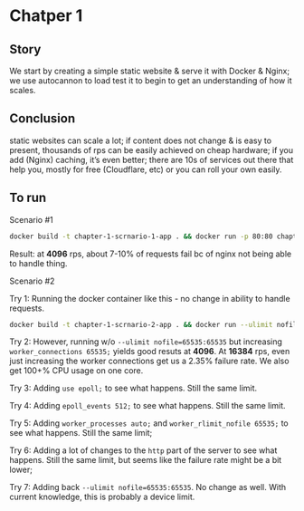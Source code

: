 Chatper 1
=========

Story
-----
We start by creating a simple static website & serve it with Docker & Nginx; 
we use autocannon to load test it to begin to get an understanding of how it scales.


Conclusion
----------

static websites can scale a lot; if content does not change & is easy to present, thousands of rps can be easily 
achieved on cheap hardware; if you add (Nginx) caching, it’s even better; 
there are 10s of services out there that help you, mostly for free (Cloudflare, etc) or you can roll your own easily.

To run
-------

Scenario #1

```bash
docker build -t chapter-1-scrnario-1-app . && docker run -p 80:80 chapter-1-scrnario-1-app
```

Result: at **4096** rps, about 7-10% of requests fail bc of nginx not being able to handle thing.

Scenario #2

Try 1:
Running the docker container like this - no change in ability to handle requests.

```bash
docker build -t chapter-1-scrnario-2-app . && docker run --ulimit nofile=65535:65535 -p 80:80 chapter-1-scrnario-2-app
```

Try 2:
However, running w/o `--ulimit nofile=65535:65535` but increasing `worker_connections 65535;` yields good resuts at **4096**. 
At **16384** rps, even just increasing the worker connections get us a 2.35% failure rate. We also get 100+% CPU usage on one core. 

Try 3: 
Adding `use epoll;` to see what happens. Still the same limit. 

Try 4:
Adding `epoll_events 512;` to see what happens. Still the same limit. 

Try 5:
Adding `worker_processes auto;` and `worker_rlimit_nofile 65535;` to see what happens. Still the same limit;

Try 6: 
Adding a lot of changes to the `http` part of the server to see what happens. Still the same limit, but seems like the failure rate might be a bit lower;

Try 7:
Adding back `--ulimit nofile=65535:65535`. No change as well. With current knowledge, this is probably a device limit.
